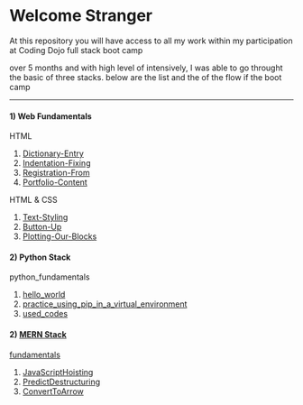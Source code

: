 <h1>Welcome Stranger</h1>

<p>At this repository you will have access to all my work within my participation at Coding Dojo full stack boot camp</p>
<p>over 5 months and with high level of intensively, I was able to go throught  the basic of three stacks. below are the list and the of the flow if the boot camp</p>

<hr>
<div class="d-flex">
  <div>
    <h4>1) Web Fundamentals</h4>
    <p>HTML</p>
    <ol>
      <li><a href="https://github.com/alirabah93/Coding-Dojo/tree/master/WEB-FUNDAMENTALS/Week1/Day1/Dictionary-Entry">Dictionary-Entry</a></li>
      <li><a href="https://github.com/alirabah93/Coding-Dojo/tree/master/WEB-FUNDAMENTALS/Week1/Day1/Indentation-Fixing">Indentation-Fixing</a></li>
      <li><a href="https://github.com/alirabah93/Coding-Dojo/tree/master/WEB-FUNDAMENTALS/Week1/Day1/Portfolio-Content">Registration-From</a></li>
      <li><a href="https://github.com/alirabah93/Coding-Dojo/tree/master/WEB-FUNDAMENTALS/Week1/Day1/Registration-From">Portfolio-Content</a></li>
    </ol>
    <p>HTML & CSS</p>
    <ol>
      <li><a href="#">Text-Styling</a></li>
      <li><a href="#">Button-Up</a></li>
      <li><a href="#">Plotting-Our-Blocks</a></li>
    </ol>
  </div>
  <div>
      <h4>2) Python Stack</h4>
      <p>python_fundamentals</p>
      <ol>
        <li><a href="#">hello_world</a></li>
        <li><a href="#">practice_using_pip_in_a_virtual_environment</a></li>
        <li><a href="#">used_codes</a></li>
      </ol>
  </div>
    <div>
      <h4>2) <a href="https://github.com/alirabah93/Coding-Dojo/tree/master/MERN">MERN Stack</a></h4>
      <p> <a href="https://github.com/alirabah93/Coding-Dojo/tree/master/MERN/javaScript/fundamentals">fundamentals</a></p>
      <ol>
        <li><a href="https://github.com/alirabah93/Coding-Dojo/tree/master/MERN/javaScript/fundamentals/JavaScriptHoisting">JavaScriptHoisting</a></li>
        <li><a href="https://github.com/alirabah93/Coding-Dojo/tree/master/MERN/javaScript/fundamentals/PredictDestructuring">PredictDestructuring</a></li>
        <li><a href="https://github.com/alirabah93/Coding-Dojo/tree/master/MERN/javaScript/fundamentals/ConvertToArrow">ConvertToArrow</a></li>
      </ol>
  </div>
</div>


